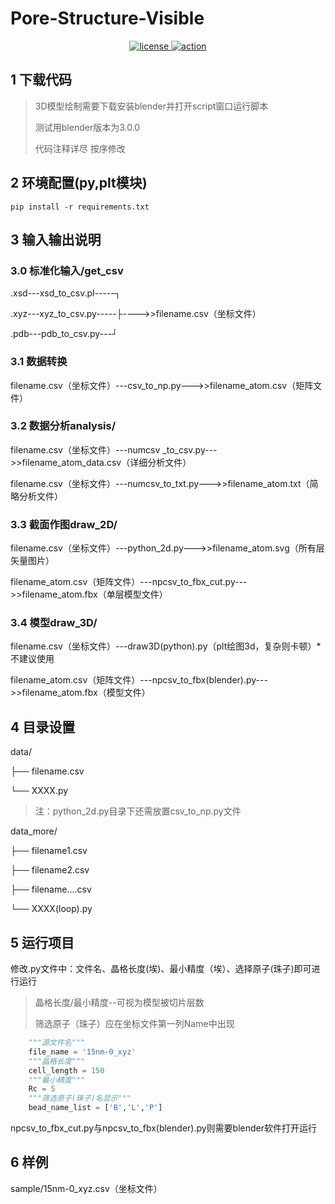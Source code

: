 # Pore-Structure-Visible
<p align="center">
  <a href="#">
    <img src="https://img.shields.io/badge/python-v3.7%2B-green" alt="license">
  </a>
  <a href="https://github.com/Yang9999999/Go-CQHTTP-YesBot/blob/master/LICENSE">
    <img src="https://img.shields.io/badge/LICENSE-MIT-orange" alt="action">
  </a>
</p>

## 1 下载代码
>3D模型绘制需要下载安装blender并打开script窗口运行脚本
>
>测试用blender版本为3.0.0
>
>代码注释详尽 按序修改

## 2 环境配置(py,plt模块)
```shell
pip install -r requirements.txt
```

## 3 输入输出说明

### 3.0 标准化输入/get_csv

.xsd---xsd_to_csv.pl-----┐

.xyz---xyz_to_csv.py-----├---->>filename.csv（坐标文件）
                                                                           
.pdb---pdb_to_csv.py---┘

### 3.1 数据转换

filename.csv（坐标文件）---csv_to_np.py--->>filename_atom.csv（矩阵文件）
                                                                           
### 3.2 数据分析analysis/

filename.csv（坐标文件）---numcsv _to_csv.py--->>filename_atom_data.csv（详细分析文件）
                                                                           
filename.csv（坐标文件）---numcsv_to_txt.py--->>filename_atom.txt（简略分析文件）

### 3.3 截面作图draw_2D/

filename.csv（坐标文件）---python_2d.py--->>filename_atom.svg（所有层矢量图片）
                                                                           
filename_atom.csv（矩阵文件）---npcsv_to_fbx_cut.py--->>filename_atom.fbx（单层模型文件）

### 3.4 模型draw_3D/
                                                                           
filename.csv（坐标文件）---draw3D(python).py（plt绘图3d，复杂则卡顿）*不建议使用
                                                                           
filename_atom.csv（矩阵文件）---npcsv_to_fbx(blender).py--->>filename_atom.fbx（模型文件）

## 4 目录设置
data/
                                                                           
├── filename.csv
                                                                           
└── XXXX.py

>注：python_2d.py目录下还需放置csv_to_np.py文件

data_more/
                                                                           
├── filename1.csv

├── filename2.csv

├── filename....csv

└── XXXX(loop).py

## 5 运行项目

修改.py文件中：文件名、晶格长度(埃)、最小精度（埃）、选择原子(珠子)即可进行运行
>晶格长度/最小精度--可视为模型被切片层数
>
>筛选原子（珠子）应在坐标文件第一列Name中出现

```py
    """源文件名"""
    file_name = '15nm-0_xyz'
    """晶格长度"""
    cell_length = 150
    """最小精度"""
    Rc = 5
    """筛选原子(珠子)名显示"""
    bead_name_list = ['B','L','P']
```

npcsv_to_fbx_cut.py与npcsv_to_fbx(blender).py则需要blender软件打开运行

## 6 样例
sample/15nm-0_xyz.csv（坐标文件）
